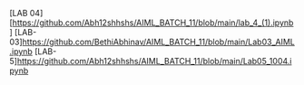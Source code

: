 [LAB 04][https://github.com/Abh12shhshs/AIML_BATCH_11/blob/main/lab_4_(1).ipynb]
[LAB-03]https://github.com/BethiAbhinav/AIML_BATCH_11/blob/main/Lab03_AIML.ipynb
[LAB-5]https://github.com/Abh12shhshs/AIML_BATCH_11/blob/main/Lab05_1004.ipynb
